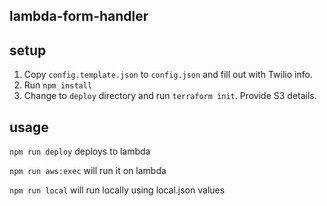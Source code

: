 ## lambda-form-handler

## setup
1. Copy `config.template.json` to `config.json` and fill out with Twilio info.
2. Run `npm install`
3. Change to `deploy` directory and run `terraform init`. Provide S3 details.

## usage
`npm run deploy` deploys to lambda

`npm run aws:exec` will run it on lambda

`npm run local` will run locally using local.json values

